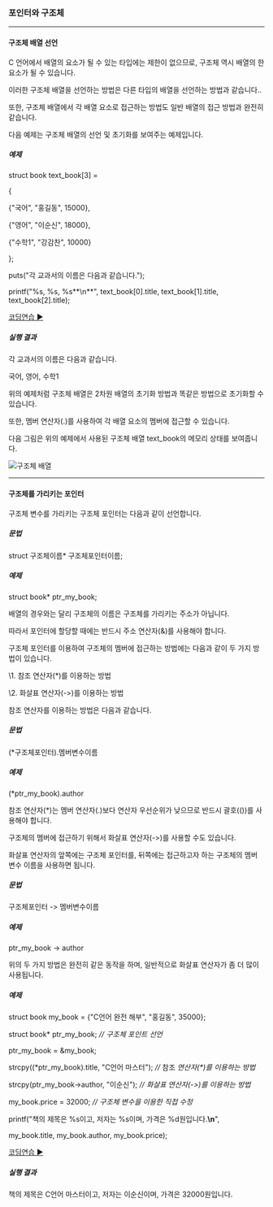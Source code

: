 ### 포인터와 구조체

------

#### 구조체 배열 선언

C 언어에서 배열의 요소가 될 수 있는 타입에는 제한이 없으므로, 구조체 역시 배열의 한 요소가 될 수 있습니다.

이러한 구조체 배열을 선언하는 방법은 다른 타입의 배열을 선언하는 방법과 같습니다..

또한, 구조체 배열에서 각 배열 요소로 접근하는 방법도 일반 배열의 접근 방법과 완전히 같습니다.

 

다음 예제는 구조체 배열의 선언 및 초기화를 보여주는 예제입니다.

##### 예제

struct book text_book[3] =

{

  {"국어", "홍길동", 15000},

  {"영어", "이순신", 18000},

  {"수학1", "강감찬", 10000}

}; 

 

puts("각 교과서의 이름은 다음과 같습니다.");

printf("%s, %s, %s**\n**", text_book[0].title, text_book[1].title, text_book[2].title); 

[코딩연습 ▶](http://tcpschool.com/examples/tryit/tryC.php?filename=c_struct_pointer_01)

##### 실행 결과

각 교과서의 이름은 다음과 같습니다.

국어, 영어, 수학1

 

위의 예제처럼 구조체 배열은 2차원 배열의 초기화 방법과 똑같은 방법으로 초기화할 수 있습니다.

또한, 멤버 연산자(.)를 사용하여 각 배열 요소의 멤버에 접근할 수 있습니다.

 

다음 그림은 위의 예제에서 사용된 구조체 배열 text_book의 메모리 상태를 보여줍니다.

 

![구조체 배열](http://tcpschool.com/lectures/img_c_struct_array.png)

------

#### 구조체를 가리키는 포인터

구조체 변수를 가리키는 구조체 포인터는 다음과 같이 선언합니다.

##### 문법

struct 구조체이름* 구조체포인터이름;

##### 예제

struct book* ptr_my_book;

 

배열의 경우와는 달리 구조체의 이름은 구조체를 가리키는 주소가 아닙니다.

따라서 포인터에 할당할 때에는 반드시 주소 연산자(&)를 사용해야 합니다.

 

구조체 포인터를 이용하여 구조체의 멤버에 접근하는 방법에는 다음과 같이 두 가지 방법이 있습니다.

 

\1. 참조 연산자(*)를 이용하는 방법

\2. 화살표 연산자(->)를 이용하는 방법

 

참조 연산자를 이용하는 방법은 다음과 같습니다.

##### 문법

(*구조체포인터).멤버변수이름

##### 예제

(*ptr_my_book).author

 

참조 연산자(*)는 멤버 연산자(.)보다 연산자 우선순위가 낮으므로 반드시 괄호(())를 사용해야 합니다.

 

구조체의 멤버에 접근하기 위해서 화살표 연산자(->)를 사용할 수도 있습니다.

화살표 연산자의 앞쪽에는 구조체 포인터를, 뒤쪽에는 접근하고자 하는 구조체의 멤버 변수 이름을 사용하면 됩니다.

##### 문법

구조체포인터 -> 멤버변수이름

##### 예제

ptr_my_book -> author  

 

위의 두 가지 방법은 완전히 같은 동작을 하며, 일반적으로 화살표 연산자가 좀 더 많이 사용됩니다.

##### 예제

struct book my_book = {"C언어 완전 해부", "홍길동", 35000};

struct book* ptr_my_book; *// 구조체 포인트 선언* 

 

ptr_my_book = &my_book; 

 

strcpy((*ptr_my_book).title, "C언어 마스터"); *//* 참조 *연산자(\*)를 이용하는 방법*

strcpy(ptr_my_book->author, "이순신");    *// 화살표 연산자(->)를 이용하는 방법*

my_book.price = 32000;            *// 구조체 변수을 이용한 직접 수정* 

 

printf("책의 제목은 %s이고, 저자는 %s이며, 가격은 %d원입니다.**\n**",

  my_book.title, my_book.author, my_book.price);

[코딩연습 ▶](http://tcpschool.com/examples/tryit/tryC.php?filename=c_struct_pointer_02)

##### 실행 결과

책의 제목은 C언어 마스터이고, 저자는 이순신이며, 가격은 32000원입니다.
